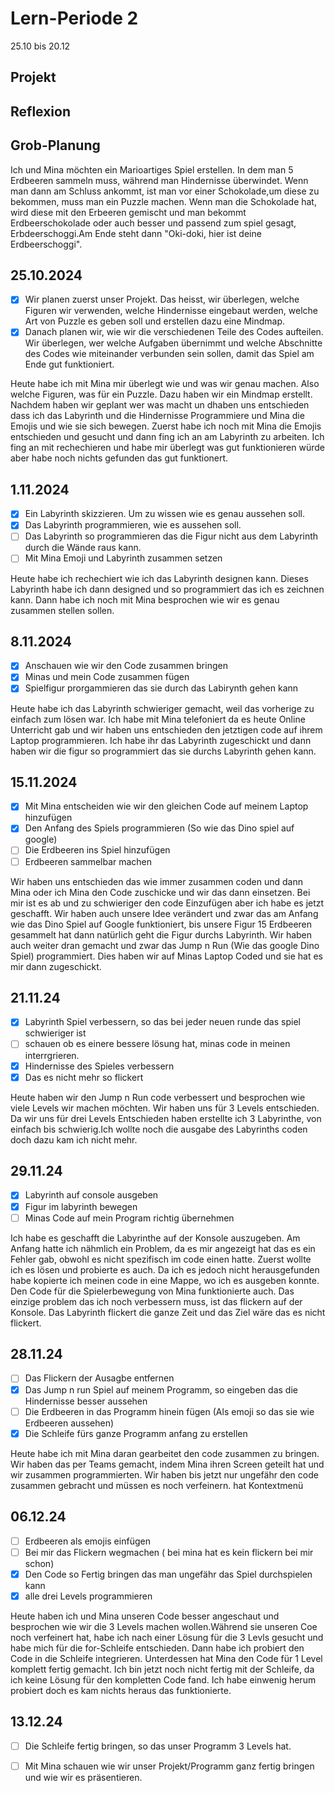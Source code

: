 # Lern-Periode 2

25.10 bis 20.12

## Projekt


## Reflexion

## Grob-Planung
Ich und Mina möchten ein Marioartiges Spiel erstellen. In dem man 5 Erdbeeren sammeln muss, während man Hindernisse überwindet. Wenn man dann am Schluss ankommt, ist man vor einer Schokolade,um diese zu bekommen, muss man ein Puzzle machen. Wenn man die Schokolade hat, wird diese mit den Erbeeren gemischt und man bekommt Erdbeerschokolade oder auch besser und passend zum spiel gesagt, Erbdeerschoggi.Am Ende steht dann "Oki-doki, hier ist deine Erdbeerschoggi".

## 25.10.2024

- [x] Wir planen zuerst unser Projekt. Das heisst, wir überlegen, welche Figuren wir verwenden, welche Hindernisse eingebaut werden, welche Art von Puzzle es geben soll und erstellen dazu eine Mindmap.
- [x] Danach planen wir, wie wir die verschiedenen Teile des Codes aufteilen. Wir überlegen, wer welche Aufgaben übernimmt und welche Abschnitte des Codes wie miteinander verbunden sein sollen, damit das Spiel am Ende gut funktioniert.

Heute habe ich mit Mina mir überlegt wie und was wir genau machen. Also welche Figuren, was für ein Puzzle. Dazu haben wir ein Mindmap erstellt. Nachdem haben wir geplant wer was macht un dhaben uns entschieden dass ich das Labyrinth und die Hindernisse Programmiere und Mina die Emojis und wie sie sich bewegen. Zuerst habe ich noch mit Mina die Emojis entschieden und gesucht und dann fing ich an am Labyrinth zu arbeiten. Ich fing an mit rechechieren und habe mir überlegt was gut funktionieren würde aber habe noch nichts gefunden das gut funktionert.


## 1.11.2024

- [x] Ein Labyrinth skizzieren. Um zu wissen wie es genau aussehen soll.
- [X] Das Labyrinth programmieren, wie es aussehen soll.
- [ ] Das Labyrinth so programmieren das die Figur nicht aus dem Labyrinth durch die Wände raus kann.
- [ ] Mit Mina Emoji und Labyrinth zusammen setzen

Heute habe ich rechechiert wie ich das Labyrinth designen kann. Dieses Labyrinth habe ich dann designed und so programmiert das ich es zeichnen kann. Dann habe ich noch mit Mina besprochen wie wir es genau zusammen stellen sollen.


## 8.11.2024

- [X] Anschauen wie wir den Code zusammen bringen
- [x] Minas und mein Code zusammen fügen
- [x] Spielfigur prorgammieren das sie durch das Labirynth gehen kann

Heute habe ich das Labyrinth schwieriger gemacht, weil das vorherige zu einfach zum lösen war. Ich habe mit Mina telefoniert da es heute Online Unterricht gab und wir haben uns entschieden den jetztigen code auf ihrem Laptop programmieren. Ich habe ihr das Labyrinth zugeschickt und dann haben wir die figur so programmiert das sie durchs Labyrinth gehen kann.

## 15.11.2024

- [x] Mit Mina entscheiden wie wir den gleichen Code auf meinem Laptop hinzufügen
- [x] Den Anfang des Spiels programmieren (So wie das Dino spiel auf google)
- [ ] Die Erdbeeren ins Spiel hinzufügen
- [ ] Erdbeeren sammelbar machen

Wir haben uns entschieden das wie immer zusammen coden und dann Mina oder ich Mina den Code zuschicke und wir das dann einsetzen. Bei mir ist es ab und zu schwieriger den code Einzufügen aber ich habe es jetzt geschafft.
Wir haben auch unsere Idee verändert und zwar das am Anfang wie das Dino Spiel auf Google funktioniert, bis unsere Figur 15 Erdbeeren gesammelt hat dann natürlich geht die Figur durchs Labyrinth. 
Wir haben auch weiter dran gemacht und zwar das Jump n Run (Wie das google Dino Spiel) programmiert. Dies haben wir auf Minas Laptop Coded und sie hat es mir dann zugeschickt.


## 21.11.24

- [x] Labyrinth Spiel verbessern, so das bei jeder neuen runde das spiel schwieriger ist
- [ ] schauen ob es einere bessere lösung hat, minas code in meinen interrgrieren.
- [x] Hindernisse des Spieles verbessern
- [x] Das es nicht mehr so flickert

Heute haben wir den Jump n Run code verbessert und besprochen wie viele Levels wir machen möchten. Wir haben uns für 3 Levels entschieden. Da wir uns für drei Levels Entschieden haben erstellte ich 3 Labyrinthe, von einfach bis schwierig.Ich wollte noch die ausgabe des Labyrinths coden doch dazu kam ich nicht mehr.

## 29.11.24
- [x] Labyrinth auf console ausgeben
- [x] Figur im labyrinth bewegen
- [ ] Minas Code auf mein Program richtig übernehmen

Ich habe es geschafft die Labyrinthe auf der Konsole auszugeben. Am Anfang hatte ich nähmlich ein Problem, da es mir angezeigt hat das es ein Fehler gab, obwohl es nicht spezifisch im code einen hatte. Zuerst wollte ich es lösen und probierte es auch. Da ich es jedoch nicht herausgefunden habe kopierte ich meinen code in eine Mappe, wo ich es ausgeben konnte. Den Code für die Spielerbewegung von Mina funktionierte auch. Das einzige problem das ich noch verbessern muss, ist das flickern auf der Konsole. Das Labyrinth flickert die ganze Zeit und das Ziel wäre das es nicht flickert.

## 28.11.24
- [ ] Das Flickern der Ausagbe entfernen
- [x] Das Jump n run Spiel auf meinem Programm, so eingeben das die Hindernisse besser aussehen
- [ ] Die Erdbeeren in das Programm hinein fügen (Als emoji so das sie wie Erdbeeren aussehen)
- [x] Die Schleife fürs ganze Programm anfang zu erstellen

Heute habe ich mit Mina daran gearbeitet den code zusammen zu bringen. Wir haben das per Teams gemacht, indem Mina ihren Screen geteilt hat und wir zusammen programmierten. Wir haben bis jetzt nur ungefähr den code zusammen gebracht und müssen es noch verfeinern.
hat Kontextmenü

## 06.12.24
- [ ] Erdbeeren als emojis einfügen
- [ ] Bei mir das Flickern wegmachen ( bei mina hat es kein flickern bei mir schon)
- [x] Den Code so Fertig bringen das man ungefähr das Spiel durchspielen kann
- [x] alle drei Levels programmieren

Heute haben ich und Mina unseren Code besser angeschaut und besprochen wie wir die 3 Levels machen wollen.Während sie unseren Coe noch verfeinert hat, habe ich nach einer Lösung für die 3 Levls gesucht und habe mich für die for-Schleife entschieden. Dann habe ich probiert den Code in die Schleife integrieren. Unterdessen hat Mina den Code für 1 Level komplett fertig gemacht. Ich bin jetzt noch nicht fertig mit der Schleife, da ich keine Lösung für den kompletten Code fand. Ich habe einwenig herum probiert doch es kam nichts heraus das funktionierte.

## 13.12.24
- [ ] Die Schleife fertig bringen, so das unser Programm 3 Levels hat.
- [ ] Mit Mina schauen wie wir unser Projekt/Programm ganz fertig bringen und wie wir es präsentieren.


      
      
